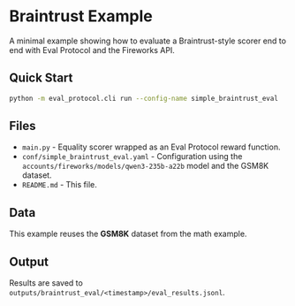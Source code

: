 # Braintrust Example

A minimal example showing how to evaluate a Braintrust-style scorer end to end with Eval Protocol and the Fireworks API.

## Quick Start

```bash
python -m eval_protocol.cli run --config-name simple_braintrust_eval
```

## Files

- `main.py` - Equality scorer wrapped as an Eval Protocol reward function.
- `conf/simple_braintrust_eval.yaml` - Configuration using the `accounts/fireworks/models/qwen3-235b-a22b` model and the GSM8K dataset.
- `README.md` - This file.

## Data

This example reuses the **GSM8K** dataset from the math example.


## Output

Results are saved to `outputs/braintrust_eval/<timestamp>/eval_results.jsonl`.
